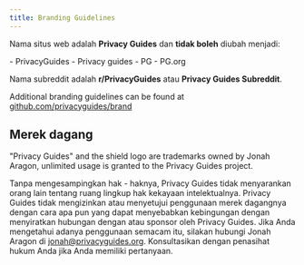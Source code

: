 ```yaml
---
title: Branding Guidelines
---
```


Nama situs web adalah **Privacy Guides** dan **tidak boleh** diubah menjadi:

<div class="pg-red" markdown>
- PrivacyGuides
- Privacy guides
- PG
- PG.org
</div>

Nama subreddit adalah **r/PrivacyGuides** atau **Privacy Guides Subreddit**.

Additional branding guidelines can be found at [github.com/privacyguides/brand](https://github.com/privacyguides/brand)

## Merek dagang

"Privacy Guides" and the shield logo are trademarks owned by Jonah Aragon, unlimited usage is granted to the Privacy Guides project.

Tanpa mengesampingkan hak - haknya, Privacy Guides tidak menyarankan orang lain tentang ruang lingkup hak kekayaan intelektualnya. Privacy Guides tidak mengizinkan atau menyetujui penggunaan merek dagangnya dengan cara apa pun yang dapat menyebabkan kebingungan dengan menyiratkan hubungan dengan atau sponsor oleh Privacy Guides. Jika Anda mengetahui adanya penggunaan semacam itu, silakan hubungi Jonah Aragon di jonah@privacyguides.org. Konsultasikan dengan penasihat hukum Anda jika Anda memiliki pertanyaan.
